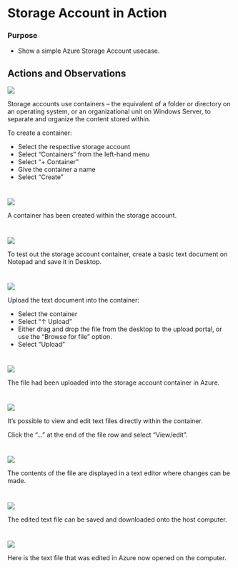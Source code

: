 # Storage Account in Action

<h3>Purpose</h3>

- Show a simple Azure Storage Account usecase.

<h2>Actions and Observations</h2>

<img src="https://raw.githubusercontent.com/melisaaaaaaaaa-er/storage-accounts-images/main/5.png"/>

Storage accounts use containers – the equivalent of a folder or directory on an operating system, or an organizational unit on Windows Server, to separate and organize the content stored within.

To create a container: 
- Select the respective storage account
- Select “Containers” from the left-hand menu
- Select “+ Container”
- Give the container a name
- Select “Create”

#
<img src="https://raw.githubusercontent.com/melisaaaaaaaaa-er/storage-accounts-images/main/6.png"/>

A container has been created within the storage account.

#
<img src="https://raw.githubusercontent.com/melisaaaaaaaaa-er/storage-accounts-images/main/7.png"/>

To test out the storage account container, create a basic text document on Notepad and save it in Desktop.

#
<img src="https://raw.githubusercontent.com/melisaaaaaaaaa-er/storage-accounts-images/main/8.png"/>

Upload the text document into the container:
- Select the container
- Select “↑ Upload”
- Either drag and drop the file from the desktop to the upload portal, or use the “Browse for file” option.
- Select “Upload”

#
<img src="https://raw.githubusercontent.com/melisaaaaaaaaa-er/storage-accounts-images/main/9.png"/>

The file had been uploaded into the storage account container in Azure.

#
<img src="https://raw.githubusercontent.com/melisaaaaaaaaa-er/storage-accounts-images/main/10.png"/>

It’s possible to view and edit text files directly within the container. 

Click the “...” at the end of the file row and select “View/edit”.

#
<img src="https://raw.githubusercontent.com/melisaaaaaaaaa-er/storage-accounts-images/main/11.png"/>

The contents of the file are displayed in a text editor where changes can be made.

#
<img src="https://raw.githubusercontent.com/melisaaaaaaaaa-er/storage-accounts-images/main/12.png"/>

The edited text file can be saved and downloaded onto the host computer.

#
<img src="https://raw.githubusercontent.com/melisaaaaaaaaa-er/storage-accounts-images/main/13.png"/>

Here is the text file that was edited in Azure now opened on the computer.
